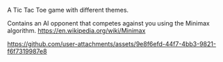 A Tic Tac Toe game with different themes.

Contains an AI opponent that competes against you using the Minimax algorithm. https://en.wikipedia.org/wiki/Minimax


https://github.com/user-attachments/assets/9e8f6efd-44f7-4bb3-9821-f6f7319987e8

